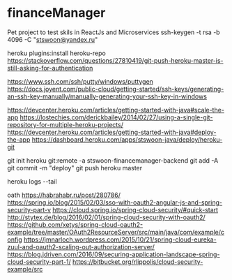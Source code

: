 # financeManager
Pet project to test skils in ReactJs and Microservices
ssh-keygen -t rsa -b 4096 -C "stswoon@yandex.ru"




heroku plugins:install heroku-repo
https://stackoverflow.com/questions/27810419/git-push-heroku-master-is-still-asking-for-authentication



https://www.ssh.com/ssh/putty/windows/puttygen
https://docs.joyent.com/public-cloud/getting-started/ssh-keys/generating-an-ssh-key-manually/manually-generating-your-ssh-key-in-windows


https://devcenter.heroku.com/articles/getting-started-with-java#scale-the-app
https://lostechies.com/derickbailey/2014/02/27/using-a-single-git-repository-for-multiple-heroku-projects/
https://devcenter.heroku.com/articles/getting-started-with-java#deploy-the-app
https://dashboard.heroku.com/apps/stswoon-java/deploy/heroku-git


git init
heroku git:remote -a stswoon-financemanager-backend
git add -A
git commit -m "deploy"
git push heroku master

heroku logs --tail



oath
https://habrahabr.ru/post/280786/
https://spring.io/blog/2015/02/03/sso-with-oauth2-angular-js-and-spring-security-part-v
https://cloud.spring.io/spring-cloud-security/#quick-start
http://stytex.de/blog/2016/02/01/spring-cloud-security-with-oauth2/
https://github.com/xetys/spring-cloud-oauth2-example/tree/master/OAuth2ResourceServer/src/main/java/com/example/config
https://jmnarloch.wordpress.com/2015/10/21/spring-cloud-eureka-zuul-and-oauth2-scaling-out-authorization-server/
https://blog.jdriven.com/2016/09/securing-application-landscape-spring-cloud-security-part-1/
https://bitbucket.org/rlippolis/cloud-security-example/src